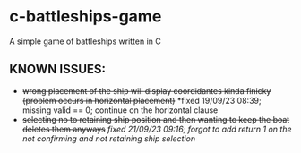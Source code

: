 # c-battleships-game
A simple game of battleships written in C


## KNOWN ISSUES:

- ~~wrong placement of the ship will display coordidantes kinda finicky (problem occurs in horizontal placement)~~ *fixed 19/09/23 08:39; missing valid == 0; continue on the horizontal clause
- ~~selecting no to retaining ship position and then wanting to keep the boat deletes them anyways~~ *fixed 21/09/23 09:16; forgot to add return 1 on the not confirming and not retaining ship selection* 